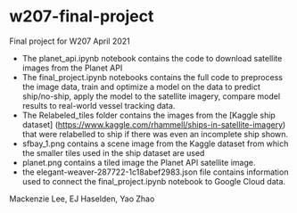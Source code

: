 # w207-final-project
Final project for W207
April 2021

- The planet_api.ipynb notebook contains the code to download satellite images from the Planet API
- The final_project.ipynb notebooks contains the full code to preprocess the image data, train and optimize a model on the data to predict ship/no-ship, apply the model to the satellite imagery, compare model results to real-world vessel tracking data.
- The Relabeled_tiles folder contains the images from the [Kaggle ship dataset] (https://www.kaggle.com/rhammell/ships-in-satellite-imagery) that were relabelled to ship if there was even an incomplete ship shown.
- sfbay_1.png contains a scene image from the Kaggle dataset from which the smaller tiles used in the ship dataset are used
- planet.png contains a tiled image the Planet API satellite image.
- the elegant-weaver-287722-1c18abef2983.json file contains information used to connect the final_project.ipynb notebook to Google Cloud data. 

Mackenzie Lee, EJ Haselden, Yao Zhao